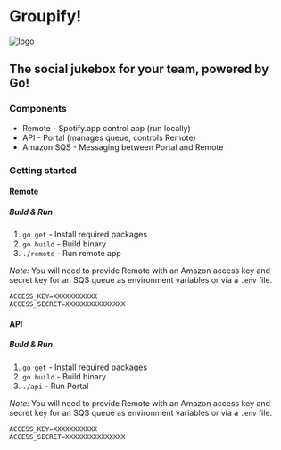 # Groupify!

![logo](https://raw.githubusercontent.com/gophergala/teamOFP/master/api/public/images/groupify.go-logo.png?token=AAAvtebSJotkBbqi-NJzbuKhTsC0ueFmks5Uzsd9wA%3D%3D)

## The social jukebox for your team, powered by Go!

### Components

* Remote - Spotify.app control app (run locally)
* API - Portal (manages queue, controls Remote)
* Amazon SQS - Messaging between Portal and Remote

### Getting started

#### Remote

##### Build & Run

1. `go get` - Install required packages
1. `go build` - Build binary
1. `./remote` - Run remote app

*Note:* You will need to provide Remote with an Amazon access key and secret key for an SQS queue as environment variables or via a `.env` file.
```
ACCESS_KEY=XXXXXXXXXXX
ACCESS_SECRET=XXXXXXXXXXXXXXX
```

#### API

##### Build & Run

1. `go get` - Install required packages
1. `go build` - Build binary
1. `./api` - Run Portal

*Note:* You will need to provide Remote with an Amazon access key and secret key for an SQS queue as environment variables or via a `.env` file.
```
ACCESS_KEY=XXXXXXXXXXX
ACCESS_SECRET=XXXXXXXXXXXXXXX
```

